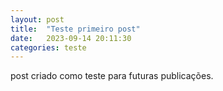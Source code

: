 ```yaml
---
layout: post
title:  "Teste primeiro post"
date:   2023-09-14 20:11:30
categories: teste
---
```

post criado como teste para futuras publicações.